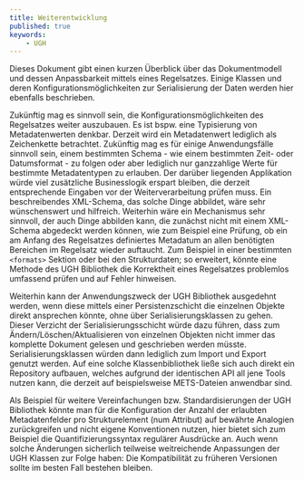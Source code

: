 ```yaml
---
title: Weiterentwicklung
published: true
keywords:
    - UGH
---
```


Dieses Dokument gibt einen kurzen Überblick über das Dokumentmodell und dessen Anpassbarkeit mittels eines Regelsatzes. Einige Klassen und deren Konfigurationsmöglichkeiten zur Serialisierung der Daten werden hier ebenfalls beschrieben.

Zukünftig mag es sinnvoll sein, die Konfigurationsmöglichkeiten des Regelsatzes weiter auszubauen. Es ist bspw. eine Typisierung von Metadatenwerten denkbar. Derzeit wird ein Metadatenwert lediglich als Zeichenkette betrachtet. Zukünftig mag es für einige Anwendungsfälle sinnvoll sein, einem bestimmten Schema - wie einem bestimmten Zeit- oder Datumsformat - zu folgen oder aber lediglich nur ganzzahlige Werte für bestimmte Metadatentypen zu erlauben. Der darüber liegenden Applikation würde viel zusätzliche Businesslogik erspart bleiben, die derzeit entsprechende Eingaben vor der Weiterverarbeitung prüfen muss. Ein beschreibendes XML-Schema, das solche Dinge abbildet, wäre sehr wünschenswert und hilfreich. Weiterhin wäre ein Mechanismus sehr sinnvoll, der auch Dinge abbilden kann, die zunächst nicht mit einem XML-Schema abgedeckt werden können, wie zum Beispiel eine Prüfung, ob ein am Anfang des Regelsatzes definiertes Metadatum an allen benötigten Bereichen im Regelsatz wieder auftaucht. Zum Beispiel in einer bestimmten `<formats>` Sektion oder bei den Strukturdaten; so erweitert, könnte eine Methode des UGH Bibliothek die Korrektheit eines Regelsatzes problemlos umfassend prüfen und auf Fehler hinweisen.

Weiterhin kann der Anwendungszweck der UGH Bibliothek ausgedehnt werden, wenn diese mittels einer Persistenzschicht die einzelnen Objekte direkt ansprechen könnte, ohne über Serialisierungsklassen zu gehen. Dieser Verzicht der Serialisierungsschicht würde dazu führen, dass zum Ändern/Löschen/Aktualisieren von einzelnen Objekten nicht immer das komplette Dokument gelesen und geschrieben werden müsste. Serialisierungsklassen würden dann lediglich zum Import und Export genutzt werden. Auf eine solche Klassenbibliothek ließe sich auch direkt ein Repository aufbauen, welches aufgrund der identischen API all jene Tools nutzen kann, die derzeit auf beispielsweise METS-Dateien anwendbar sind.

Als Beispiel für weitere Vereinfachungen bzw. Standardisierungen der UGH Bibliothek könnte man für die Konfiguration der Anzahl der erlaubten Metadatenfelder pro Strukturelement (num Attribut) auf bewährte Analogien zurückgreifen und nicht eigene Konventionen nutzen, hier bietet sich zum Beispiel die Quantifizierungssyntax regulärer Ausdrücke an. Auch wenn solche Änderungen sicherlich teilweise weitreichende Anpassungen der UGH Klassen zur Folge haben: Die Kompatibilität zu früheren Versionen sollte im besten Fall bestehen bleiben.

